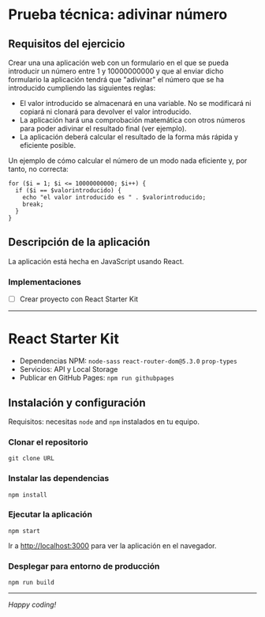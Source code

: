 # Prueba técnica: adivinar número

## Requisitos del ejercicio

Crear una una aplicación web con un formulario en el que se pueda introducir un número entre 1 y 10000000000 y que al enviar dicho formulario la aplicación tendrá que "adivinar" el número que se ha introducido cumpliendo las siguientes reglas:

- El valor introducido se almacenará en una variable. No se modificará ni copiará ni clonará para devolver el valor introducido.
- La aplicación hará una comprobación matemática con otros números para poder adivinar el resultado final (ver ejemplo).
- La aplicación deberá calcular el resultado de la forma más rápida y eficiente posible.

Un ejemplo de cómo calcular el número de un modo nada eficiente y, por tanto, no correcta:

```
for ($i = 1; $i <= 10000000000; $i++) {
  if ($i == $valorintroducido) {
    echo "el valor introducido es " . $valorintroducido;
    break;
  }
}
```

## Descripción de la aplicación

La aplicación está hecha en JavaScript usando React.

### Implementaciones

- [ ] Crear proyecto con React Starter Kit

---

# React Starter Kit

- Dependencias NPM: `node-sass` `react-router-dom@5.3.0` `prop-types`
- Servicios: API y Local Storage
- Publicar en GitHub Pages: `npm run githubpages`

## Instalación y configuración

Requisitos: necesitas `node` and `npm` instalados en tu equipo.

### Clonar el repositorio

```
git clone URL
```

### Instalar las dependencias

```
npm install
```

### Ejecutar la aplicación

```
npm start
```

Ir a [http://localhost:3000](http://localhost:3000) para ver la aplicación en el navegador.

### Desplegar para entorno de producción

```
npm run build
```

---

_Happy coding!_

